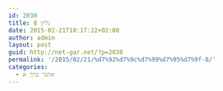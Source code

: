 ```yaml
---
id: 2030
title: גליון 8
date: 2015-02-21T18:17:22+02:00
author: admin
layout: post
guid: http://net-gar.net/?p=2030
permalink: '/2015/02/21/%d7%92%d7%9c%d7%99%d7%95%d7%9f-8/'
categories:
  - אתגר כרך א
---
```

